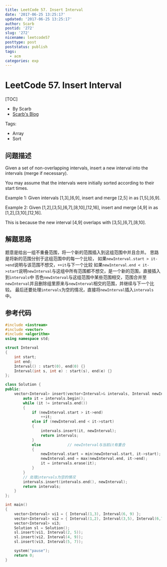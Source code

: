 ```yaml
---
title: LeetCode 57. Insert Interval
date: '2017-06-25 13:25:17'
updated: '2017-06-25 13:25:17'
author: Scarb
postid: '272'
slug: '272'
nicename: leetcode57
posttype: post
poststatus: publish
tags:
  - acm
categories: exp
---
```


# LeetCode 57. Insert Interval
[TOC]

- By Scarb
- [Scarb's Blog](http://47.106.131.90/blog)


Tags:

- Array
- Sort


## 问题描述

Given a set of non-overlapping intervals, insert a new interval into the intervals (merge if necessary).

You may assume that the intervals were initially sorted according to their start times.

Example 1:
Given intervals [1,3],[6,9], insert and merge [2,5] in as [1,5],[6,9].

Example 2:
Given [1,2],[3,5],[6,7],[8,10],[12,16], insert and merge [4,9] in as [1,2],[3,10],[12,16].

This is because the new interval [4,9] overlaps with [3,5],[6,7],[8,10].

## 解题思路
题意是给出一组不重叠范围，将一个新的范围插入到这组范围中并且合并。
思路是将新的范围分别于这组范围中的每一个比较，
如果`newInterval.start > it->end`说明与该范围不想交，`++it`与下一个比较
如果`newInterval.end < it->start`说明`newInterval`与这组中所有范围都不想交，是一个新的范围，直接插入到`intervals`中
否色`newInterval`与这组范围中某些范围相交，范围合并至`newInterval`并且删除组里原来与`newInterval`相交的范围，并继续与下一个比较。
最后还要处理`intervals`为空的情况，直接将`newInterval`插入`intervals`中。

## 参考代码
```C++
#include <iostream>
#include <vector>
#include <algorithm>
using namespace std;

struct Interval
{
	int start;
	int end;
	Interval() : start(0), end(0) {}
	Interval(int s, int e) : start(s), end(e) {}
};

class Solution {
public:
	vector<Interval> insert(vector<Interval>& intervals, Interval newInterval) {
		auto it = intervals.begin();
		while (it != intervals.end())
		{
			if (newInterval.start > it->end)
				++it;
			else if (newInterval.end < it->start)
			{
				intervals.insert(it, newInterval);
				return intervals;
			}
			else			// newInterval与当前it有重合
			{
				newInterval.start = min(newInterval.start, it->start);
				newInterval.end = max(newInterval.end, it->end);
				it = intervals.erase(it);
			}
		}
		// 处理intervals为空的情况
		intervals.insert(intervals.end(), newInterval);
		return intervals;
	}
};

int main()
{
	vector<Interval> vi1 = { Interval(1,3), Interval(6, 9) };
	vector<Interval> vi2 = { Interval(1,2), Interval(3,5), Interval(6,7), Interval(8,10), Interval(12,16) };
	vector<Interval> vi3;
	Solution sl = Solution();
	sl.insert(vi1, Interval(2, 5));
	sl.insert(vi2, Interval(4, 9));
	sl.insert(vi3, Interval(5, 7));

	system("pause");
	return 0;
}
```